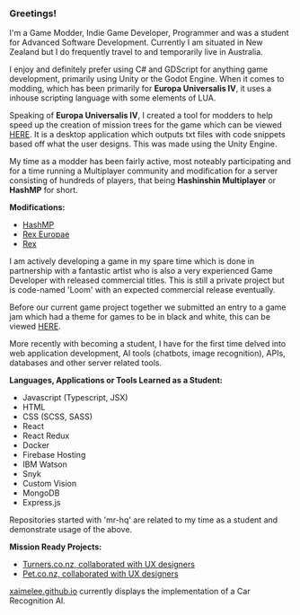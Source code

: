 ### Greetings!

I'm a Game Modder, Indie Game Developer, Programmer and was a student for Advanced Software Development. Currently I am situated in New Zealand but I do frequently travel to and temporarily live in Australia.

I enjoy and definitely prefer using C# and GDScript for anything game development, primarily using Unity or the Godot Engine. When it comes to modding, which has been primarily for **Europa Universalis IV**, it uses a inhouse scripting language with some elements of LUA.

Speaking of **Europa Universalis IV**, I created a tool for modders to help speed up the creation of mission trees for the game which can be viewed [HERE](https://steamcommunity.com/sharedfiles/filedetails/?id=2408076990). It is a desktop application which outputs txt files with code snippets based off what the user designs. This was made using the Unity Engine.

My time as a modder has been fairly active, most noteably participating and for a time running a Multiplayer community and modification for a server consisting of hundreds of players, that being **Hashinshin Multiplayer** or **HashMP** for short.

**Modifications:**
- [HashMP](https://github.com/PDXMP/HashMP_CE)
- [Rex Europae](https://github.com/Xaimelee/rex_europae)
- [Rex](https://github.com/Xaimelee/Rex)

I am actively developing a game in my spare time which is done in partnership with a fantastic artist who is also a very experienced Game Developer with released commercial titles. This is still a private project but is code-named 'Loom' with an expected commercial release eventually.

Before our current game project together we submitted an entry to a game jam which had a theme for games to be in black and white, this can be viewed [HERE](https://xaimelee.itch.io/just-a-regular-game-of-cards).

More recently with becoming a student, I have for the first time delved into web application development, AI tools (chatbots, image recognition), APIs, databases and other server related tools.

**Languages, Applications or Tools Learned as a Student:**
- Javascript (Typescript, JSX)
- HTML
- CSS (SCSS, SASS)
- React
- React Redux
- Docker
- Firebase Hosting
- IBM Watson
- Snyk 
- Custom Vision 
- MongoDB 
- Express.js 

Repositories started with 'mr-hq' are related to my time as a student and demonstrate usage of the above.

**Mission Ready Projects:**
- [Turners.co.nz, collaborated with UX designers](https://github.com/Xaimelee/mrhq-website)
- [Pet.co.nz, collaborated with UX designers](https://github.com/Xaimelee/mrhq-website-m6)

[xaimelee.github.io](https://github.com/Xaimelee/xaimelee.github.io) currently displays the implementation of a Car Recognition AI.
